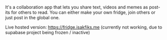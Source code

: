 It's a collaboration app that lets you share text, videos and memes as post-its for others to read. You can either make your own fridge, join others or just post in the global one.

Live hosted version: https://fridge.isakfiks.me
(currently not working, due to supabase project being frozen / inactive)
